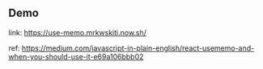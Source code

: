 ## Demo
link: https://use-memo.mrkwskiti.now.sh/

ref: https://medium.com/javascript-in-plain-english/react-usememo-and-when-you-should-use-it-e69a106bbb02